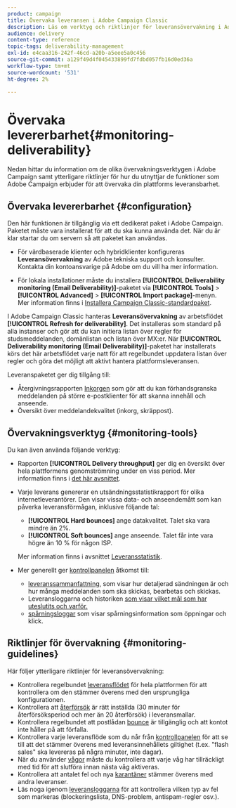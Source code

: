 ```yaml
---
product: campaign
title: Övervaka leveransen i Adobe Campaign Classic
description: Läs om verktyg och riktlinjer för leveransövervakning i Adobe Campaign Classic.
audience: delivery
content-type: reference
topic-tags: deliverability-management
exl-id: e4caa316-242f-46cd-a20b-a5eee5a0c456
source-git-commit: a129f49d4f045433899fd7fdbd057fb16d0ed36a
workflow-type: tm+mt
source-wordcount: '531'
ht-degree: 2%

---
```


# Övervaka levererbarhet{#monitoring-deliverability}

Nedan hittar du information om de olika övervakningsverktygen i Adobe Campaign samt ytterligare riktlinjer för hur du utnyttjar de funktioner som Adobe Campaign erbjuder för att övervaka din plattforms leveransbarhet.

## Övervaka levererbarhet {#configuration}

Den här funktionen är tillgänglig via ett dedikerat paket i Adobe Campaign. Paketet måste vara installerat för att du ska kunna använda det. När du är klar startar du om servern så att paketet kan användas.
* För värdbaserade klienter och hybridklienter konfigureras **Leveransövervakning** av Adobe tekniska support och konsulter. Kontakta din kontoansvarige på Adobe om du vill ha mer information.

* För lokala installationer måste du installera **[!UICONTROL Deliverability monitoring (Email Deliverability)]**-paketet via **[!UICONTROL Tools]** > **[!UICONTROL Advanced]** > **[!UICONTROL Import package]**-menyn. Mer information finns i [Installera Campaign Classic-standardpaket](../../installation/using/installing-campaign-standard-packages.md).

I Adobe Campaign Classic hanteras **Leveransövervakning** av arbetsflödet **[!UICONTROL Refresh for deliverability]**. Det installeras som standard på alla instanser och gör att du kan initiera listan över regler för studsmeddelanden, domänlistan och listan över MX:er. När **[!UICONTROL Deliverability monitoring (Email Deliverability)]**-paketet har installerats körs det här arbetsflödet varje natt för att regelbundet uppdatera listan över regler och göra det möjligt att aktivt hantera plattformsleveransen.

Leveranspaketet ger dig tillgång till:

* Återgivningsrapporten [Inkorgen](inbox-rendering.md) som gör att du kan förhandsgranska meddelanden på större e-postklienter för att skanna innehåll och anseende.
* Översikt över meddelandekvalitet (inkorg, skräppost).

## Övervakningsverktyg {#monitoring-tools}

Du kan även använda följande verktyg:

* Rapporten **[!UICONTROL Delivery throughput]** ger dig en översikt över hela plattformens genomströmning under en viss period. Mer information finns i [det här avsnittet](../../reporting/using/global-reports.md#delivery-throughput).
* Varje leverans genererar en utsändningsstatistikrapport för olika internetleverantörer. Den visar vissa data- och anseendemått som kan påverka leveransförmågan, inklusive följande tal:
   * **[!UICONTROL Hard bounces]** ange datakvalitet. Talet ska vara mindre än 2%.
   * **[!UICONTROL Soft bounces]** ange anseende. Talet får inte vara högre än 10 % för någon ISP.

   Mer information finns i avsnittet [Leveransstatistik](../../reporting/using/global-reports.md#delivery-statistics).
* Mer generellt ger [kontrollpanelen](about-delivery-monitoring.md) åtkomst till:
   * [leveranssammanfattning](delivery-dashboard.md#delivery-summary), som visar hur detaljerad sändningen är och hur många meddelanden som ska skickas, bearbetas och skickas.
   * Leveransloggarna och historiken [som visar vilket mål som har uteslutits och varför.](delivery-dashboard.md#delivery-logs-and-history)
   * [spårningsloggar](delivery-dashboard.md#tracking-logs) som visar spårningsinformation som öppningar och klick.

## Riktlinjer för övervakning {#monitoring-guidelines}

Här följer ytterligare riktlinjer för leveransövervakning:

* Kontrollera regelbundet [leveransflödet](../../reporting/using/global-reports.md#delivery-throughput) för hela plattformen för att kontrollera om den stämmer överens med den ursprungliga konfigurationen.
* Kontrollera att [återförsök](understanding-delivery-failures.md#retries-after-a-delivery-temporary-failure) är rätt inställda (30 minuter för återförsöksperiod och mer än 20 återförsök) i leveransmallar.
* Kontrollera regelbundet att postlådan [bounce](understanding-delivery-failures.md#bounce-mail-management) är tillgänglig och att kontot inte håller på att förfalla.
* Kontrollera varje leveransflöde som du når från [kontrollpanelen](delivery-dashboard.md) för att se till att det stämmer överens med leveransinnehållets giltighet (t.ex. &quot;flash sales&quot; ska levereras på några minuter, inte dagar).
* När du använder [vågor](steps-sending-the-delivery.md#sending-using-multiple-waves) måste du kontrollera att varje våg har tillräckligt med tid för att slutföra innan nästa våg aktiveras.
* Kontrollera att antalet fel och nya [karantäner](understanding-quarantine-management.md) stämmer överens med andra leveranser.
* Läs noga igenom [leveransloggarna](delivery-dashboard.md#delivery-logs-and-history) för att kontrollera vilken typ av fel som markeras (blockeringslista, DNS-problem, antispam-regler osv.).

<!--### Delivery Reports - Broadcast Statistics {#broadcast-statistics}

Each delivery will generate a broadcast statistics report when you open a delivery in the “Deliveries List”, which includes some reputation metrics that may impact your deliverability.-->
